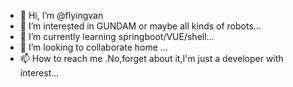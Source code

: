 - 👋 Hi, I’m @flyingvan
- 👀 I’m interested in  GUNDAM or maybe all kinds of robots...
- 🌱 I’m currently learning springboot/VUE/shell...
- 💞️ I’m looking to collaborate home ...
- 📫 How to reach me .No,forget about it,I'm just a developer with interest...

<!---
flyingvan/flyingvan is a ✨ special ✨ repository because its `README.md` (this file) appears on your GitHub profile.
You can click the Preview link to take a look at your changes.
--->
